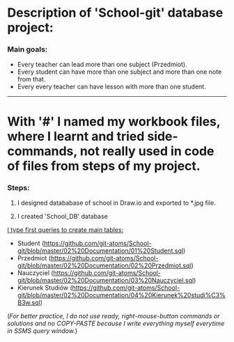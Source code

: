 # Description of 'School-git' database project:<br>

### Main goals:
* Every teacher can lead more than one subject (Przedmiot).
* Every student can have more than one subject and more than one note from that.
* Every every teacher can have lesson with more than one student.


---

With '#' I named my workbook files, where I learnt and tried side-commands, not really used in code of files from steps of my project.
===

### Steps:
1. I designed datababase of school in Draw.io and exported to *.jpg file.<br>

2. I created 'School_DB' database

<u>I type first queries to create main tables:</u><br>
+ Student (<https://github.com/git-atoms/School-git/blob/master/02%20Documentation/01%20Student.sql>)
+ Przedmiot (<https://github.com/git-atoms/School-git/blob/master/02%20Documentation/02%20Przedmiot.sql>)
+ Nauczyciel (<https://github.com/git-atoms/School-git/blob/master/02%20Documentation/03%20Nauczyciel.sql>)
+ Kierunek Studiów (<https://github.com/git-atoms/School-git/blob/master/02%20Documentation/04%20Kierunek%20studi%C3%B3w.sql>) <br>

(*For better practice, I do not use ready, right-mouse-button commands or solutions and no COPY-PASTE because I write everything myself everytime in SSMS query window.*)<br>

